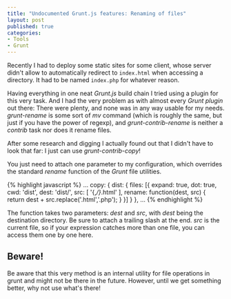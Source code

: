 ```yaml
---
title: "Undocumented Grunt.js features: Renaming of files"
layout: post
published: true
categories:
- Tools
- Grunt
---
```

Recently I had to deploy some static sites for some client, whose server didn't allow to automatically redirect to `index.html` when accessing a directory. It had to be named `index.php` for whatever reason.

Having everything in one neat *Grunt.js* build chain I tried using a plugin for this very task. And I had the very problem as with almost every *Grunt plugin* out there: There were plenty, and none was in any way usable for my needs. *grunt-rename* is some sort of *mv* command (which is roughly the same, but just if you have the power of regexp), and *grunt-contrib-rename* is neither a *contrib* task nor does it rename files.

After some research and digging I actually found out that I didn't have to look that far: I just can use *grunt-contrib-copy*!

You just need to attach one parameter to my configuration, which overrides the standard *rename* function of the *Grunt* file utilities.

{% highlight javascript %}
...
copy: {
  dist: {
    files: [{
      expand: true,
      dot: true,
      cwd: 'dist',
      dest: 'dist/',
      src: [
        '{,*/}*.html'
      ],
      rename: function(dest, src) {
        return dest + src.replace('.html','.php');
      }
    }]
  }
},
...
{% endhighlight %}

The function takes two parameters: *dest* and *src*, with *dest* being the destination directory. Be sure to attach a trailing slash at the end. *src* is the current file, so if your expression catches more than one file, you can access them one by one here.

## Beware!

Be aware that this very method is an internal utility for file operations in grunt and might not be there in the future. However, until we get something better, why not use what's there!